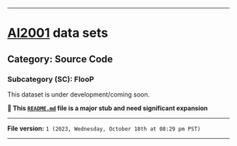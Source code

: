 
***

# [AI2001](https://github.com/seanpm2001/AI2001/) data sets

## Category: Source Code

### Subcategory (SC): FlooP

This dataset is under development/coming soon.

**🌱️ This [`README.md`](/README.md) file is a major stub and need significant expansion**

***

**File version:** `1 (2023, Wednesday, October 18th at 08:29 pm PST)`

***
